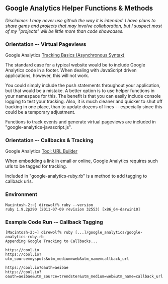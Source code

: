 ## Google Analytics Helper Functions & Methods

*Disclaimer: I may never use github the way it is intended. I have plans to share gems and projects that may involve collaboration, but I suspect most of my "projects" will be little more than code showcases.*


### Orientation -- Virtual Pageviews

Google Analytics [Tracking Basics (Asynchronous Syntax)](https://developers.google.com/analytics/devguides/collection/gajs/)

The standard case for a typical website would be to include Google Analytics code in a footer. When dealing with JavaScript driven applications, however, this will not work.

You could simply include the push statements throughout your application, but that would be a mistake. A better option is to use helper functions in your namespace for this. The benefit is that you can easily include console logging to test your tracking. Also, it is much cleaner and quicker to shut off tracking in one place, than to update dozens of lines -- especially since this could be a temporary adjustment.

Functions to track events and generate virtual pageviews are included in "google-analytics-javascript.js".


### Orientation -- Callbacks & Tracking

Google Analytics [Tool: URL Builder](http://support.google.com/googleanalytics/bin/answer.py?hl=en&answer=55578)

When embedding a link in email or online, Google Analytics requires such urls to be tagged for tracking.

Included in "google-analytics-ruby.rb" is a method to add tagging to callback urls.


### Environment
    Macintosh-2:~] direwolf% ruby --version
    ruby 1.9.2p290 (2011-07-09 revision 32553) [x86_64-darwin10]


### Example Code Run -- Callback Tagging
    [Macintosh-2:~] direwolf% ruby [...]/google_analytics/google-analytics-ruby.rb
    Appending Google Tracking to Callbacks...
    
    https://cool.io
    https://cool.io?utm_source=myspots&utm_medium=web&utm_name=callback_url
    
    https://cool.io?oauth=aeibae
    https://cool.io?oauth=aeibae&utm_source=trendster&utm_medium=web&utm_name=callback_url
